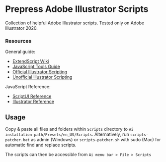 Prepress Adobe Illustrator Scripts
==================================
Collection of helpful Adobe Illustrator scripts.
Tested only on Adobe Illustrator 2020.

### Resources
General guide:
* [ExtendScript Wiki](https://github.com/ExtendScript/wiki/wiki)
* [JavaScript Tools Guide](https://wwwimages2.adobe.com/content/dam/acom/en/devnet/scripting/pdfs/javascript_tools_guide.pdf)
* [Official Illustrator Scripting](https://www.adobe.com/devnet/illustrator/scripting.html)
* [Unofficial Illustrator Scripting](https://illustrator-scripting-guide.readthedocs.io/)

JavaScript Reference:
* [ScriptUI Reference](http://jongware.mit.edu/scriptuihtml/Sui/index_1.html)
* [Illustrator Reference](http://jongware.mit.edu/iljscs6html/iljscs6/inxx.html)

Usage
-----
Copy & paste all files and folders within `Scripts` directory to `Ai installation path/Presets/en_US/Scripts`. Alternatively, run `scripts-patcher.bat` as admin (Windows) or `scripts-patcher.sh` with sudo (Mac) for automatic find and replace scripts.

The scripts can then be accessible from `Ai menu bar > File > Scripts`